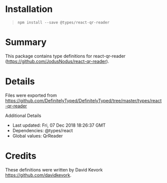 # Installation
> `npm install --save @types/react-qr-reader`

# Summary
This package contains type definitions for react-qr-reader (https://github.com/JodusNodus/react-qr-reader).

# Details
Files were exported from https://github.com/DefinitelyTyped/DefinitelyTyped/tree/master/types/react-qr-reader

Additional Details
 * Last updated: Fri, 07 Dec 2018 18:26:37 GMT
 * Dependencies: @types/react
 * Global values: QrReader

# Credits
These definitions were written by David Kevork <https://github.com/davidkevork>.
